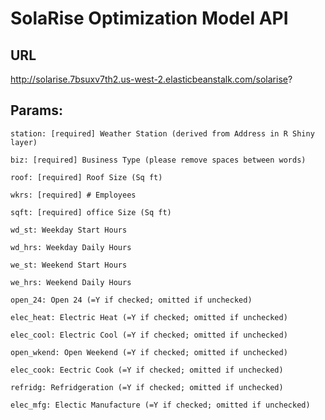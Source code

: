 # SolaRise Optimization Model API

## URL

http://solarise.7bsuxv7th2.us-west-2.elasticbeanstalk.com/solarise?

## Params:

	station: [required] Weather Station (derived from Address in R Shiny layer)

	biz: [required] Business Type (please remove spaces between words)

	roof: [required] Roof Size (Sq ft)

	wkrs: [required] # Employees

	sqft: [required] office Size (Sq ft)

	wd_st: Weekday Start Hours

	wd_hrs: Weekday Daily Hours

	we_st: Weekend Start Hours

	we_hrs: Weekend Daily Hours

	open_24: Open 24 (=Y if checked; omitted if unchecked)

	elec_heat: Electric Heat (=Y if checked; omitted if unchecked)

	elec_cool: Electric Cool (=Y if checked; omitted if unchecked)

	open_wkend: Open Weekend (=Y if checked; omitted if unchecked)

	elec_cook: Eectric Cook (=Y if checked; omitted if unchecked)

	refridg: Refridgeration (=Y if checked; omitted if unchecked)

	elec_mfg: Electic Manufacture (=Y if checked; omitted if unchecked)